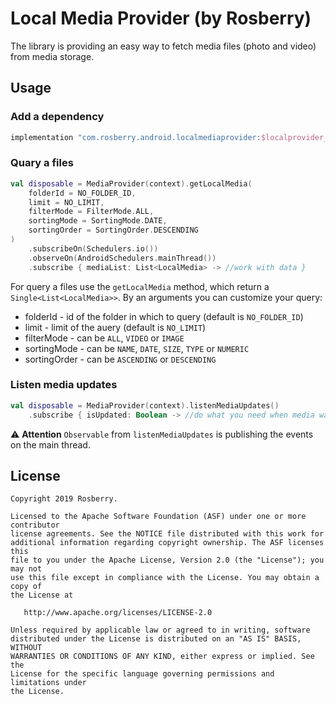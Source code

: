 # Local Media Provider (by Rosberry)

The library is providing an easy way to fetch media files (photo and video) from media storage.

## Usage

### Add a dependency

```groovy
implementation "com.rosberry.android.localmediaprovider:$localprovider_version"
```

### Quary a files

```kotlin
val disposable = MediaProvider(context).getLocalMedia(
    folderId = NO_FOLDER_ID,
    limit = NO_LIMIT,
    filterMode = FilterMode.ALL,
    sortingMode = SortingMode.DATE,
    sortingOrder = SortingOrder.DESCENDING
)
    .subscribeOn(Schedulers.io())
    .observeOn(AndroidSchedulers.mainThread())
    .subscribe { mediaList: List<LocalMedia> -> //work with data }
```

For query a files use the `getLocalMedia` method, which return a `Single<List<LocalMedia>>`. By an arguments you can customize your query:

 - folderId - id of the folder in which to query (default is `NO_FOLDER_ID`)
 - limit - limit of the auery (default is `NO_LIMIT`)
 - filterMode - can be `ALL`, `VIDEO` or `IMAGE`
 - sortingMode - can be `NAME`, `DATE`, `SIZE`, `TYPE` or `NUMERIC`
 - sortingOrder - can be `ASCENDING` or `DESCENDING`
 
 ### Listen media updates
 
 ```kotlin
 val disposable = MediaProvider(context).listenMediaUpdates()
     .subscribe { isUpdated: Boolean -> //do what you need when media was updated. }
 ```
⚠️ **Attention** 
`Observable` from `listenMediaUpdates` is publishing the events on the main thread.

## License

```
Copyright 2019 Rosberry.

Licensed to the Apache Software Foundation (ASF) under one or more contributor
license agreements. See the NOTICE file distributed with this work for
additional information regarding copyright ownership. The ASF licenses this
file to you under the Apache License, Version 2.0 (the "License"); you may not
use this file except in compliance with the License. You may obtain a copy of
the License at

   http://www.apache.org/licenses/LICENSE-2.0

Unless required by applicable law or agreed to in writing, software
distributed under the License is distributed on an "AS IS" BASIS, WITHOUT
WARRANTIES OR CONDITIONS OF ANY KIND, either express or implied. See the
License for the specific language governing permissions and limitations under
the License.
```
